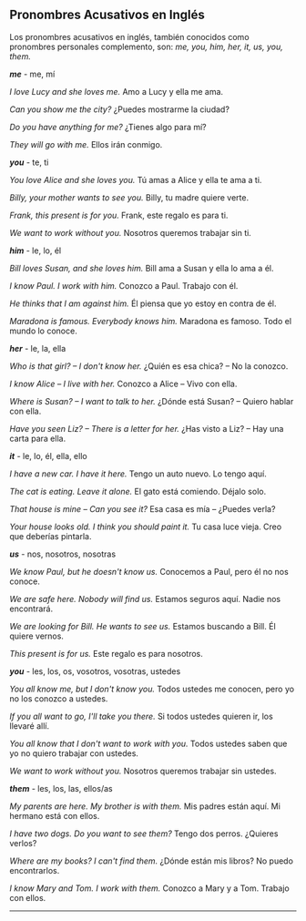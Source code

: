 

## Pronombres Acusativos en Inglés


Los pronombres acusativos en inglés, también conocidos como pronombres personales complemento, son: *me, you, him, her, it, us, you, them.*


***me*** - me, mí

*I love Lucy and she loves me.*
Amo a Lucy y ella me ama.

*Can you show me the city?*
¿Puedes mostrarme la ciudad?

*Do you have anything for me?*
¿Tienes algo para mí?

*They will go with me.*
Ellos irán conmigo.


***you*** - te, ti

*You love Alice and she loves you.*
Tú amas a Alice y ella te ama a ti.

*Billy, your mother wants to see you.*
Billy, tu madre quiere verte.

*Frank, this present is for you.*
Frank, este regalo es para ti.

*We want to work without you.*
Nosotros queremos trabajar sin ti.


***him*** - le, lo, él

*Bill loves Susan, and she loves him.*
Bill ama a Susan y ella lo ama a él.

*I know Paul. I work with him.*
Conozco a Paul. Trabajo con él.

*He thinks that I am against him.*
Él piensa que yo estoy en contra de él.

*Maradona is famous. Everybody knows him.*
Maradona es famoso. Todo el mundo lo conoce.


***her*** - le, la, ella

*Who is that girl? – I don't know her.*
¿Quién es esa chica? – No la conozco.

*I know Alice – I live with her.*
Conozco a Alice – Vivo con ella.

*Where is Susan? – I want to talk to her.*
¿Dónde está Susan? – Quiero hablar con ella.

*Have you seen Liz? – There is a letter for her.*
¿Has visto a Liz? – Hay una carta para ella.


***it*** - le, lo, él, ella, ello

*I have a new car. I have it here.*
Tengo un auto nuevo. Lo tengo aquí.

*The cat is eating. Leave it alone.*
El gato está comiendo. Déjalo solo.

*That house is mine – Can you see it?*
Esa casa es mía – ¿Puedes verla?

*Your house looks old. I think you should paint it.*
Tu casa luce vieja. Creo que deberías pintarla.


***us*** - nos, nosotros, nosotras

*We know Paul, but he doesn't know us.*
Conocemos a Paul, pero él no nos conoce.

*We are safe here. Nobody will find us.*
Estamos seguros aquí. Nadie nos encontrará.

*We are looking for Bill. He wants to see us.*
Estamos buscando a Bill. Él quiere vernos.

*This present is for us.*
Este regalo es para nosotros.


***you*** - les, los, os, vosotros, vosotras, ustedes

*You all know me, but I don't know you.*
Todos ustedes me conocen, pero yo no los conozco a ustedes.

*If you all want to go, I'll take you there.*
Si todos ustedes quieren ir, los llevaré allí.

*You all know that I don't want to work with you.*
Todos ustedes saben que yo no quiero trabajar con ustedes.

*We want to work without you.*
Nosotros queremos trabajar sin ustedes.


***them*** - les, los, las, ellos/as

*My parents are here. My brother is with them.*
Mis padres están aquí. Mi hermano está con ellos.

*I have two dogs. Do you want to see them?*
Tengo dos perros. ¿Quieres verlos?

*Where are my books? I can't find them.*
¿Dónde están mis libros? No puedo encontrarlos.

*I know Mary and Tom. I work with them.*
Conozco a Mary y a Tom. Trabajo con ellos.

---

